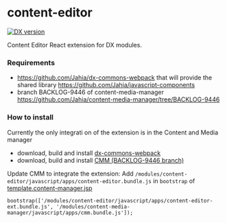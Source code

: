 content-editor
==============
[![DX version][dx-image]][dx-url]

Content Editor React extension for DX modules.

### Requirements
- https://github.com/Jahia/dx-commons-webpack that will provide the shared library https://github.com/Jahia/javascript-components
- branch BACKLOG-9446 of content-media-manager
https://github.com/Jahia/content-media-manager/tree/BACKLOG-9446
### How to install
Currently the only integrati    on of the extension is in the Content and Media manager
- download, build and install [dx-commons-webpack](https://github.com/Jahia/dx-commons-webpack)
- download, build and install [CMM (BACKLOG-9446 branch)](https://github.com/Jahia/content-media-manager/tree/BACKLOG-9446)

Update CMM to integrate the extension:
Add `/modules/content-editor/javascript/apps/content-editor.bundle.js` in `bootstrap` of [template.content-manager.jsp](https://github.com/Jahia/content-media-manager/blob/BACKLOG-9446/src/main/resources/jnt_template/html/template.content-manager.jsp#L52 )
```  
bootstrap(['/modules/content-editor/javascript/apps/content-editor-ext.bundle.js', '/modules/content-media-manager/javascript/apps/cmm.bundle.js']);
```

[dx-image]: https://img.shields.io/badge/DX-7.3.0.0-blue.svg
[dx-url]: https://www.jahia.com
